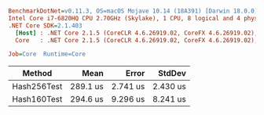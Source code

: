 ``` ini

BenchmarkDotNet=v0.11.3, OS=macOS Mojave 10.14 (18A391) [Darwin 18.0.0]
Intel Core i7-6820HQ CPU 2.70GHz (Skylake), 1 CPU, 8 logical and 4 physical cores
.NET Core SDK=2.1.403
  [Host] : .NET Core 2.1.5 (CoreCLR 4.6.26919.02, CoreFX 4.6.26919.02), 64bit RyuJIT
  Core   : .NET Core 2.1.5 (CoreCLR 4.6.26919.02, CoreFX 4.6.26919.02), 64bit RyuJIT

Job=Core  Runtime=Core  

```
|      Method |     Mean |    Error |   StdDev |
|------------ |---------:|---------:|---------:|
| Hash256Test | 289.1 us | 2.741 us | 2.430 us |
| Hash160Test | 294.6 us | 9.296 us | 8.241 us |
